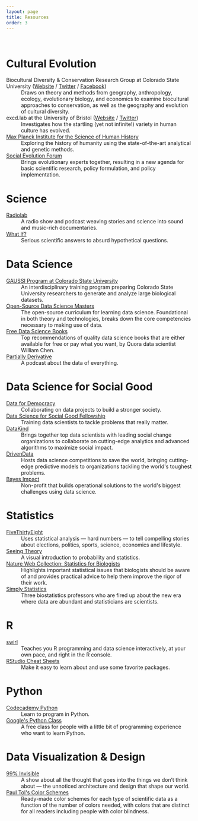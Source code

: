 ```yaml
---
layout: page
title: Resources
order: 3
---
```


<br>

# Cultural Evolution

<dl>
<dt>Biocultural Diversity & Conservation Research Group at Colorado State University (<a href="https://michaelcgavin.com/" target="_blank">﻿﻿Website</a> / <a href="https://twitter.com/bioculturalCSU" target="_blank">Twitter</a> / <a href="https://www.facebook.com/bioculturalCSU" target="_blank">Facebook</a>)</dt>
<dd>Draws on theory and methods from geography, anthropology, ecology, evolutionary biology, and economics to examine biocultural approaches to conservation, as well as the geography and evolution of cultural diversity.</dd>
<dt>excd.lab at the University of Bristol﻿ (<a href="http://excd.org/" target="_blank">Website</a> / <a href="https://twitter.com/excd_lab" target="_blank">Twitter</a>)</dt>
<dd>Investigates how the startling (yet not infinite!) variety in human culture has evolved.</dd>
<dt><a href="http://www.shh.mpg.de/en" target="_blank">Max Planck Institute for the Science of Human History</a></dt>
<dd>Exploring the history of humanity using the state-of-the-art analytical and genetic methods.</dd>
<dt><a href="https://evolution-institute.org/social-evolution-forum/" target="_blank">Social Evolution Forum</a></dt>
<dd>Brings evolutionary experts together, resulting in a new agenda for basic scientific research, policy formulation, and policy implementation.</dd>
</dl>

# Science

<dl>
<dt><a href="http://radiolab.org/" target="_blank">Radiolab</a></dt>
<dd>A radio show and podcast weaving stories and science into sound and music-rich documentaries.</dd>
<dt><a href="http://what-if.xkcd.com/" target="_blank">What If?</a></dt>
<dd>Serious scientific answers to absurd hypothetical questions.</dd>
</dl>

# Data Science

<dl>
<dt><a href="http://datasciencemasters.org/" target="_blank">GAUSSI Program at Colorado State University</a></dt>
<dd>An interdisciplinary training program preparing Colorado State University researchers to generate and analyze large biological datasets.</dd>
<dt><a href="http://datasciencemasters.org/" target="_blank">Open-Source Data Science Masters</a></dt>
<dd>The open-source curriculum for learning data science. Foundational in both theory and technologies, breaks down the core competencies necessary to making use of data.</dd>
<dt><a href="http://www.wzchen.com/data-science-books/" target="_blank">Free Data Science Books</a></dt>
<dd>Top recommendations of quality data science books that are either available for free or pay what you want, by Quora data scientist William Chen.</dd>
<dt><a href="http://partiallyderivative.com/" target="_blank">Partially Derivative</a></dt>
<dd>A podcast about the data of everything.</dd>
</dl>

# Data Science for Social Good
<dl>
<dt><a href="https://medium.com/data-for-democracy" target="_blank">Data for Democracy</a></dt>
<dd>Collaborating on data projects to build a stronger society.</dd>
<dt><a href="http://dssg.uchicago.edu/" target="_blank">Data Science for Social Good Fellowship</a></dt>
<dd>Training data scientists to tackle problems that really matter.</dd>
<dt><a href="http://datakind.org/" target="_blank">DataKind</a></dt>
<dd>Brings together top data scientists with leading social change organizations to collaborate on cutting-edge analytics and advanced algorithms to maximize social impact.</dd>
<dt><a href="http://drivendata.org/" target="_blank">DrivenData</a></dt>
<dd>Hosts data science competitions to save the world, bringing cutting-edge predictive models to organizations tackling the world's toughest problems.</dd>
<dt><a href="http://bayesimpact.org/" target="_blank">Bayes Impact</a></dt>
<dd>Non-profit that builds operational solutions to the world's biggest challenges using data science.</dd>
</dl>

# Statistics

<dl>
<dt><a href="http://fivethirtyeight.com/" target="_blank">FiveThirtyEight</a></dt>
<dd>Uses statistical analysis — hard numbers — to tell compelling stories about elections, politics, sports, science, economics and lifestyle.</dd>
<dt><a href="http://nature.com/collections/qghhqm" target="_blank">Seeing Theory</a></dt>
<dd>A visual introduction to probability and statistics.</dd>
<dt><a href="http://nature.com/collections/qghhqm" target="_blank">Nature Web Collection: Statistics for Biologists</a></dt>
<dd>Highlights important statistical issues that biologists should be aware of and provides practical advice to help them improve the rigor of their work.</dd>
<dt><a href="http://simplystatistics.org/" target="_blank">Simply Statistics</a></dt>
<dd>Three biostatistics professors who are fired up about the new era where data are abundant and statisticians are scientists.</dd>
</dl>

# R

<dl>
<dt><a href="http://swirlstats.com/" target="_blank">swirl</a></dt>
<dd>Teaches you R programming and data science interactively, at your own pace, and right in the R console.</dd>
<dt><a href="https://rstudio.com/resources/cheatsheets/" target="_blank">RStudio Cheat Sheets</a></dt>
<dd>Make it easy to learn about and use some favorite packages.</dd>
</dl>

# Python

<dl>
<dt><a href="https://developers.google.com/edu/python/" target="_blank">Codecademy Python</a></dt>
<dd>Learn to program in Python.</dd>
<dt><a href="https://developers.google.com/edu/python/" target="_blank">Google's Python Class</a></dt>
<dd>A free class for people with a little bit of programming experience who want to learn Python.</dd>
</dl>

# Data Visualization & Design

<dl>
<dt><a href="http://99percentinvisible.org/" target="_blank">99% Invisible</a></dt>
<dd>A show about all the thought that goes into the things we don’t think about — the unnoticed architecture and design that shape our world.</dd>
<dt><a href="https://personal.sron.nl/~pault/colourschemes.pdf" target="_blank">Paul Tol's Color Schemes</a></dt>
<dd>Ready-made color schemes for each type of scientific data as a function of the number of colors needed, with colors that are distinct for all readers including people with color blindness.</dd>
</dl>
